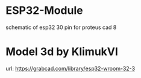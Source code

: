 # ESP32-Module
schematic of esp32 30 pin for proteus cad 8

# Model 3d by KlimukVI
url: https://grabcad.com/library/esp32-wroom-32-3
